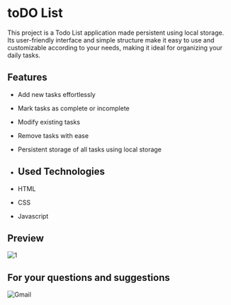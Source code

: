 # toDO List
This project is a Todo List application made persistent using local storage. Its user-friendly interface and simple structure make it easy to use and customizable according to your needs, making it ideal for organizing your daily tasks.
## Features

- Add new tasks effortlessly
- Mark tasks as complete or incomplete
- Modify existing tasks
- Remove tasks with ease
- Persistent storage of all tasks using local storage
  
- ## Used Technologies
- HTML
- CSS
- Javascript

## Preview 
![1](https://github.com/user-attachments/assets/1dc7ab4d-263d-4bde-8f27-21a3a9adad97)


## For your questions and suggestions
<a href="mailto:mehmet.polat2035@gmail.com" target="_blank" style="text-decoration: none;">
    <img src="https://img.shields.io/badge/Gmail-D14836.svg?style=for-the-badge&logo=Gmail&logoColor=white" alt="Gmail">
</a>
